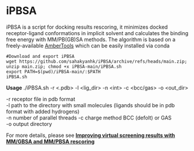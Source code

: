 # iPBSA

iPBSA is a script for docking results rescoring, it minimizes docked receptor-ligand conformations in implicit solvent and calculates the binding free energy with MM/PB(GB)SA methods. The algorithm is based on a freely-available [AmberTools](https://ambermd.org/AmberTools.php) which can be easily installed via conda  

```console
#Download and export iPBSA
wget https://github.com/sahakyanhk/iPBSA/archive/refs/heads/main.zip; unzip main.zip; chmod +x iPBSA-main/iPBSA.sh
export PATH=$(pwd)/iPBSA-main/:$PATH
iPBSA.sh
```

**Usage** ./iPBSA.sh -r <.pdb> -l <lig_dir>  -n <int\> -c <bcc/gas> -o <out_dir>  
	
-r receptor file in pdb format  
-l path to the directory with small molecules (ligands should be in pdb format with added hydrogens)  
-n number of parallel threads 
-c charge method BCC (defolt) or GAS  
-o output directory  

For more details, please see [**Improving virtual screening results with MM/GBSA and MM/PBSA rescoring**](https://link.springer.com/article/10.1007/s10822-021-00389-3)  
